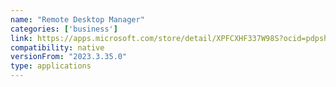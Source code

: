```yaml
---
name: "Remote Desktop Manager"
categories: ['business']
link: https://apps.microsoft.com/store/detail/XPFCXHF337W98S?ocid=pdpshare
compatibility: native
versionFrom: "2023.3.35.0"
type: applications
---
```


